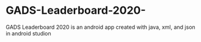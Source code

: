 # GADS-Leaderboard-2020-
GADS Leaderboard 2020 is an android app created with java, xml, and json in android studion
